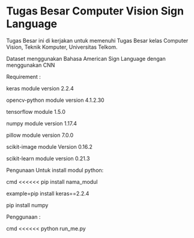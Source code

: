# Tugas Besar Computer Vision Sign Language

Tugas Besar ini di kerjakan untuk memenuhi Tugas Besar kelas Computer Vision, Teknik Komputer, Universitas Telkom.

Dataset menggunakan Bahasa American Sign Language dengan menggunakan CNN



Requirement :

keras module version 2.2.4

opencv-python module version 4.1.2.30

tensorflow module 1.5.0

numpy module version 1.17.4

pillow module version 7.0.0

scikit-image module Version 0.16.2

scikit-learn module version 0.21.3

Pengunaan Untuk install modul python:

cmd <<<<<< pip install nama_modul  

example=pip install keras==2.2.4

pip install numpy

Penggunaan : 

cmd <<<<<< python run_me.py
